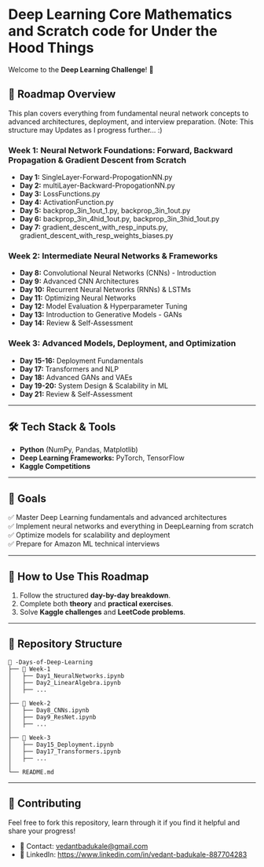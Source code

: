 # Deep Learning Core Mathematics and Scratch code for Under the Hood Things

Welcome to the **Deep Learning Challenge**! 🚀

## 📅 Roadmap Overview
This plan covers everything from fundamental neural network concepts to advanced architectures, deployment, and interview preparation.
(Note: This structure may Updates as I progress further...  :)

### **Week 1: Neural Network Foundations: Forward, Backward Propagation & Gradient Descent from Scratch**
- **Day 1:** SingleLayer-Forward-PropogationNN.py
- **Day 2:** multiLayer-Backward-PropogationNN.py
- **Day 3:** LossFunctions.py
- **Day 4:** ActivationFunction.py
- **Day 5:** backprop_3in_1out_1.py, backprop_3in_1out.py
- **Day 6:** backprop_3in_4hid_1out.py, backprop_3in_3hid_1out.py
- **Day 7:** gradient_descent_with_resp_inputs.py, gradient_descent_with_resp_weights_biases.py

### **Week 2: Intermediate Neural Networks & Frameworks**
- **Day 8:** Convolutional Neural Networks (CNNs) - Introduction
- **Day 9:** Advanced CNN Architectures
- **Day 10:** Recurrent Neural Networks (RNNs) & LSTMs
- **Day 11:** Optimizing Neural Networks
- **Day 12:** Model Evaluation & Hyperparameter Tuning
- **Day 13:** Introduction to Generative Models - GANs
- **Day 14:** Review & Self-Assessment

### **Week 3: Advanced Models, Deployment, and Optimization**
- **Day 15-16:** Deployment Fundamentals
- **Day 17:** Transformers and NLP
- **Day 18:** Advanced GANs and VAEs
- **Day 19-20:** System Design & Scalability in ML
- **Day 21:** Review & Self-Assessment


---
## 🛠 Tech Stack & Tools
- **Python** (NumPy, Pandas, Matplotlib)
- **Deep Learning Frameworks:** PyTorch, TensorFlow
- **Kaggle Competitions**


---
## 📌 Goals
✅ Master Deep Learning fundamentals and advanced architectures  
✅ Implement neural networks and everything in DeepLearning from scratch  
✅ Optimize models for scalability and deployment  
✅ Prepare for Amazon ML technical interviews  

---
## 🚀 How to Use This Roadmap
1. Follow the structured **day-by-day breakdown**.
2. Complete both **theory** and **practical exercises**.
3. Solve **Kaggle challenges** and **LeetCode problems**.

---
## 📂 Repository Structure
```
📂 -Days-of-Deep-Learning
├── 📁 Week-1
│   ├── Day1_NeuralNetworks.ipynb
│   ├── Day2_LinearAlgebra.ipynb
│   ├── ...
│
├── 📁 Week-2
│   ├── Day8_CNNs.ipynb
│   ├── Day9_ResNet.ipynb
│   ├── ...
│
├── 📁 Week-3
│   ├── Day15_Deployment.ipynb
│   ├── Day17_Transformers.ipynb
│   ├── ...
│
└── README.md
```

---
## 📢 Contributing
Feel free to fork this repository, learn through it if you find it helpful and share your progress! 

- 📧 Contact: vedantbadukale@gmail.com
- 🔗 LinkedIn: https://www.linkedin.com/in/vedant-badukale-887704283
